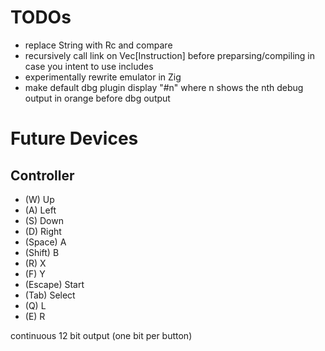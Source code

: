 # TODOs
- replace String with Rc<str> and compare
- recursively call link on Vec\[Instruction\] before preparsing/compiling in case you intent to use includes
- experimentally rewrite emulator in Zig
- make default dbg plugin display "#n" where n shows the nth debug output in orange before dbg output 


# Future Devices
## Controller
- (W) Up
- (A) Left
- (S) Down
- (D) Right
- (Space) A
- (Shift) B
- (R) X
- (F) Y
- (Escape) Start
- (Tab) Select
- (Q) L
- (E) R

continuous 12 bit output (one bit per button)